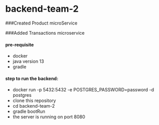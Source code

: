 # backend-team-2

###Created Product microService

###Added Transactions microservice

#### pre-requisite
 - docker 
 - java version 13
 - gradle

#### step to run the backend:
  - docker run -p 5432:5432 -e POSTGRES_PASSWORD=password -d postgres
  - clone this repository
  - cd backend-team-2
  - gradle bootRun
  - the server is running on port 8080
